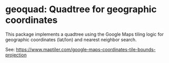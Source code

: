 # geoquad: Quadtree for geographic coordinates

This package implements a quadtree using the Google Maps tiling logic for geographic coordinates (lat/lon) and nearest neighbor search.

See: https://www.maptiler.com/google-maps-coordinates-tile-bounds-projection
